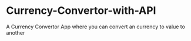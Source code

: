 # Currency-Convertor-with-API
A Currency Convertor App where you can convert an currency to value to another
